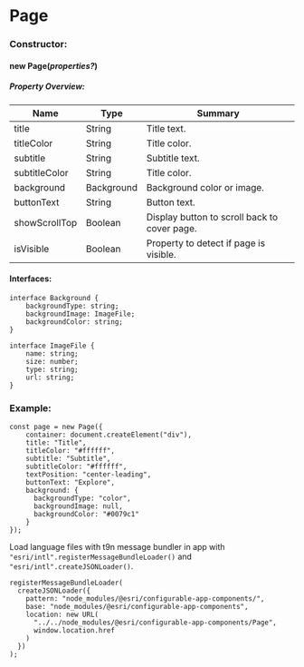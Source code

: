 # Page

### Constructor:

#### new **Page(_properties?_)**

##### Property Overview:

| Name          | Type       | Summary                                      |
| ------------- | ---------- | -------------------------------------------- |
| title         | String     | Title text.                                  |
| titleColor    | String     | Title color.                                 |
| subtitle      | String     | Subtitle text.                               |
| subtitleColor | String     | Title color.                                 |
| background    | Background | Background color or image.                   |
| buttonText    | String     | Button text.                                 |
| showScrollTop | Boolean    | Display button to scroll back to cover page. |
| isVisible     | Boolean    | Property to detect if page is visible.       |

#### Interfaces:

```
interface Background {
    backgroundType: string;
    backgroundImage: ImageFile;
    backgroundColor: string;
}

interface ImageFile {
    name: string;
    size: number;
    type: string;
    url: string;
}
```

### **Example:**

```
const page = new Page({
    container: document.createElement("div"),
    title: "Title",
    titleColor: "#ffffff",
    subtitle: "Subtitle",
    subtitleColor: "#ffffff",
    textPosition: "center-leading",
    buttonText: "Explore",
    background: {
      backgroundType: "color",
      backgroundImage: null,
      backgroundColor: "#0079c1"
    }
});
```

Load language files with t9n message bundler in app with `"esri/intl".registerMessageBundleLoader()` and `"esri/intl".createJSONLoader()`.

```
registerMessageBundleLoader(
  createJSONLoader({
    pattern: "node_modules/@esri/configurable-app-components/",
    base: "node_modules/@esri/configurable-app-components",
    location: new URL(
      "../../node_modules/@esri/configurable-app-components/Page",
      window.location.href
    )
  })
);
```
